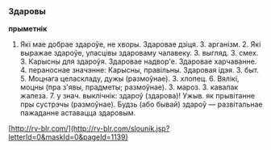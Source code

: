 ### Здаровы
**прыметнік**

1. Які мае добрае здароўе, не хворы. Здаровае дзіця. З. арганізм. 2. Які выражае здароўе, уласцівы здароваму чалавеку. З. выгляд. З. смех. 3. Карысны для здароўя. Здаровае надвор'е. Здаровае харчаванне. 4. пераноснае значэнне: Карысны, правільны. Здаровая ідэя. З. быт. 5. Моцнага целаскладу, дужы (размоўнае). З. хлопец. 6. Вялікі, моцны (пра з'явы, прадметы; размоўнае). З. мароз. З. кавалак жалеза. 7. у знач. выклічнік: здароў (здарова)! Ужыв. як прывітанне пры сустрэчы (размоўнае). Будзь (або бывай) здароў — развітальнае пажаданне аставацца здаровым.

<a rel="author">[http://rv-blr.com/](http://rv-blr.com/slounik.jsp?letterId=0&maskId=0&pageId=1139)</a>
